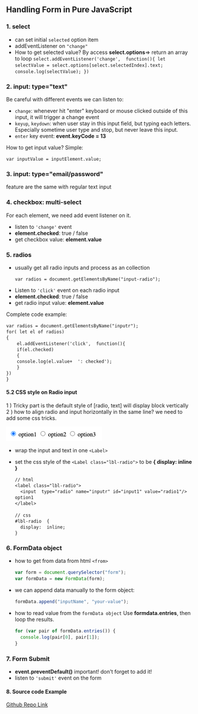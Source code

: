## Handling Form in Pure JavaScript

### 1. select

- can set initial `selected` option item
- addEventListener on `"change"`
- How to get selected value?
  By access **select.options**=> return an array to loop
  `select.addEventListener('change',  function(){
	let selectValue = select.options[select.selectedIndex].text;
	console.log(selectValue);
})`

### 2. input: type="text"

Be careful with different events we can listen to:

- `change`: whenever hit "enter" keyboard or mouse clicked outside of this input, it will trigger a change event
- `keyup`, `keydown`: when user stay in this input field, but typing each letters. Especially sometime user type and stop, but never leave this input.
- `enter` key event: **event.keyCode = 13**

How to get input value?
Simple:

```
var inputValue = inputElement.value;
```

### 3. input: type="email/password"

feature are the same with regular text input

### 4. checkbox: multi-select

For each element, we need add event listener on it.

- listen to `'change'` event
- **element.checked**: true / false
- get checkbox value: **element.value**

### 5. radios

- usually get all radio inputs and process as an collection
  ```
  var radios = document.getElementsByName("input-radio");
  ```
- Listen to `'click'` event on each radio input
- **element.checked**: true / false
- get radio input value: **element.value**

Complete code example:

```
var radios = document.getElementsByName("inputr");
for( let el of radios)
{
	el.addEventListener('click',  function(){
	if(el.checked)
	{
	console.log(el.value+  ': checked');
	}
})
}
```

#### 5.2 CSS style on Radio input

1 ) Tricky part is the default style of [radio, text] will display block vertically
2 ) how to align radio and input horizontally in the same line? we need to add some css tricks.

![image](../assets/radios.png)

- wrap the input and text in one `<Label>`
- set the css style of the `<Label class="lbl-radio">` to be **{ display: inline }**

  ```
  // html
  <label class="lbl-radio">
  	<input  type="radio" name="inputr" id="input1" value="radio1"/> option1
  </label>

  // css
  #lbl-radio  {
  	display:  inline;
  }
  ```

### 6. FormData object

- how to get from data from html `<from>`
  ```js
  var form = document.querySelector("form");
  var formData = new FormData(form);
  ```
- we can append data manually to the form object:
  ```js
  formData.append("inputName", "your-value");
  ```
- how to read value from the `formData object`
  Use **formdata.entries**, then loop the results.
  ```js
  for (var pair of formData.entries()) {
    console.log(pair[0], pair[1]);
  }
  ```

### 7. Form Submit

- **event.preventDefault()** important! don't forget to add it!
- listen to `'submit'` event on the form

#### 8. Source code Example

[Github Repo Link](https://github.com/jialihan/JavaScript-Onboarding/tree/master/forms/JS-form)
